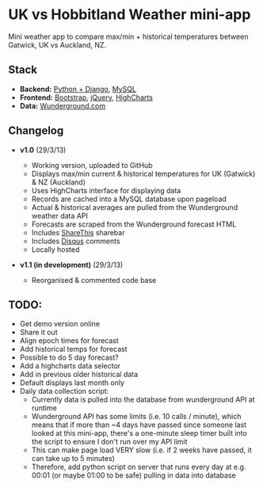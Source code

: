UK vs Hobbitland Weather mini-app
=================================

Mini weather app to compare max/min + historical temperatures between Gatwick, UK vs Auckland, NZ.

Stack
-----
 * **Backend:** [Python + Django](https://www.djangoproject.com/), [MySQL](http://www.mysql.com)
 * **Frontend:** [Bootstrap](http://twitter.github.com/bootstrap/), [jQuery](http://jquery.com/), [HighCharts](http://www.highcharts.com/)
 * **Data:** [Wunderground.com](http://www.wunderground.com/)


Changelog
---------
 * **v1.0** (29/3/13)
    * Working version, uploaded to GitHub
    * Displays max/min current & historical temperatures for UK (Gatwick) & NZ (Auckland)
    * Uses HighCharts interface for displaying data
    * Records are cached into a MySQL database upon pageload
    * Actual & historical averages are pulled from the Wunderground weather data API
    * Forecasts are scraped from the Wunderground forecast HTML
    * Includes [ShareThis](http://sharethis.com/) sharebar
    * Includes [Disqus](http://disqus.com/) comments
    * Locally hosted
    
* **v1.1 (in development)** (29/3/13)
    * Reorganised & commented code base


TODO:
-----

 * Get demo version online
 * Share it out
 * Align epoch times for forecast
 * Add historical temps for forecast
 * Possible to do 5 day forecast?
 * Add a highcharts data selector
 * Add in previous older historical data
 * Default displays last month only
 * Daily data collection script:
    - Currently data is pulled into the database from wunderground API at runtime
    - Wunderground API has some limits (i.e. 10 calls / minute), which means that if more than ~4 days have passed since someone last looked at this mini-app, there's a one-minute sleep timer built into the script to ensure I don't run over my API limit
    - This can make page load VERY slow (i.e. if 2 weeks have passed, it can take up to 5 minutes)
    - Therefore, add python script on server that runs every day at e.g. 00:01 (or maybe 01:00 to be safe) pulling in data into database
    
    
    
